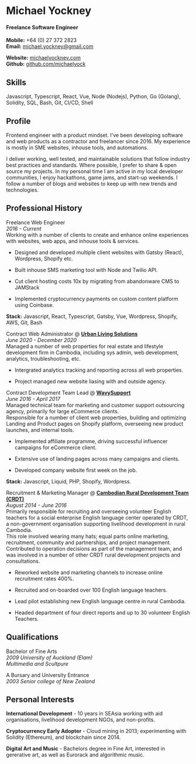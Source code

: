 # Michael Yockney

#### Freelance Software Engineer

**Mobile:** +64 (0) 27 372 2823<br>
**Email:** michael.yockney@gmail.com<br>

**Website:** [michaelyockney.com](https://michaelyockney.com)<br>
**Github:** [github.com/michaelyock](https://github.com/michaelyock)<br>

## Skills
Javascript, Typescript, React, Vue, Node (Nodejs), Python, Go (Golang), Solidity, SQL, Bash, Git, CI/CD, Shell<br>


## Profile

Frontend engineer with a product mindset. I’ve been developing software and web products as a contractor and freelancer since 2016. My experience is mostly in SME websites, inhouse tools, and automations.<br>

I deliver working, well tested, and maintainable solutions that follow industry best practices and standards. Where possible, I prefer to share & open source my projects. In my personal time I am active in my local developer communities, I enjoy hackathons, game jams, and start-up weekends. I follow a number of blogs and websites to keep up with new trends and technologies.<br>


## Professional History

Freelance Web Engineer<br>
*2016 - Current*<br>
Working with a number of clients to create and enhance online experiences with websites, web apps, and inhouse tools & services.<br>

- Designed and developed multiple client websites with Gatsby (React), Wordpress, Shopify etc.<br>

- Built inhouse SMS marketing tool with Node and Twilio API.<br>

- Cut client hosting costs 10x by migrating from abandonware CMS to JAMStack<br>

- Implemented cryptocurrency payments on custom content platform using Coinbase.<br>

**Stack:** Javascript, React, Typescript, Gatsby, Vue, Wordpress, Shopify, AWS, Git, Bash<br>


Contract Web Administrator @ **[Urban Living Solutions](https://www.urbanlivingsolutions.com/)**<br>
*June 2020 - December 2020*<br>
Managed a number of web properties for real estate and lifestyle development firm in Cambodia, including sys admin, web development, analytics, troubleshooting, etc.<br>

- Intergrated analytics tracking and reporting across all web properties.<br>

- Project managed new website liasing with and outside agency.<br>


Contract Development Team Lead @ **[WavySupport](https://web.archive.org/web/20180810020109/http://wavysupport.com/)**<br>
*June 2016 - April 2017*<br>
Managed technical team for marketing and customer support outsourcing agency, primarily for large eCommerce clients.<br>
Responsible for a number of client web properties, building and optimizing Landing and Product pages on Shopify platform, overseeing new product launches, and internal tools.<br>

- Implemented affiliate programme, driving successful influencer campaigns for eCommerce client.<br>

- Extensive use of landing pages across many campaigns and clients.<br>

- Developed company website first week on the job.<br> 

**Stack:** Javascript, Liquid, PHP, Shopify, Wordpress.<br>


Recruitment & Marketing Manager @ **[Cambodian Rural Development Team (CRDT)](http://www.crdt.org.kh)**<br>
*August 2014 - June 2016*<br>
Primarily responsible for recruiting and overseeing volunteer English teachers for a social enterprise English language center operated by CRDT, a non-government organisation supporting livelihood development in rural Cambodia.<br> 
This role involved wearing many hats; equal parts online marketing, recruitment, community and partnerships, and project management.<br>
Contributed to operation decisions as part of the management team, and was involved in a number of other CRDT rural development projects and consultations.<br>

- Reworked website and marketing channels to increase online recruitment rates 400%.<br>

- Recruited and on-boarded over 100 English language teachers.<br>

- Lead pilot establishing new English language centre in rural Cambodia.<br>

- Headed department of four direct reports and up to 30 volunteer English Teachers.<br>


## Qualifications

Bachelor of Fine Arts<br>
*2009 University of Auckland (Elam)*<br>
*Multimedia and Scultpure*<br>

A Bursary and University Entrance<br>
*2003 Senior college of New Zealand*<br>


## Personal Interests

**International Development** - 10 years in SEAsia working with aid organisations, livelihood development NGOs, and non-profits.<br>

**Cryptocurrency Early Adopter** - Cloud mining in 2013; experimenting with Solidity (Ethereum), and blockchain since 2014.<br>

**Digital Art and Music** - Bachelors degree in Fine Art, interested in gererative art, as well as Eurorack and algorithmic music.<br>
